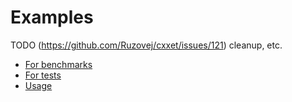 # Examples

TODO (<https://github.com/Ruzovej/cxxet/issues/121>) cleanup, etc.

* [For benchmarks](for_benchmarks/README.md)
* [For tests](for_tests/README.md)
* [Usage](usage/README.md)
